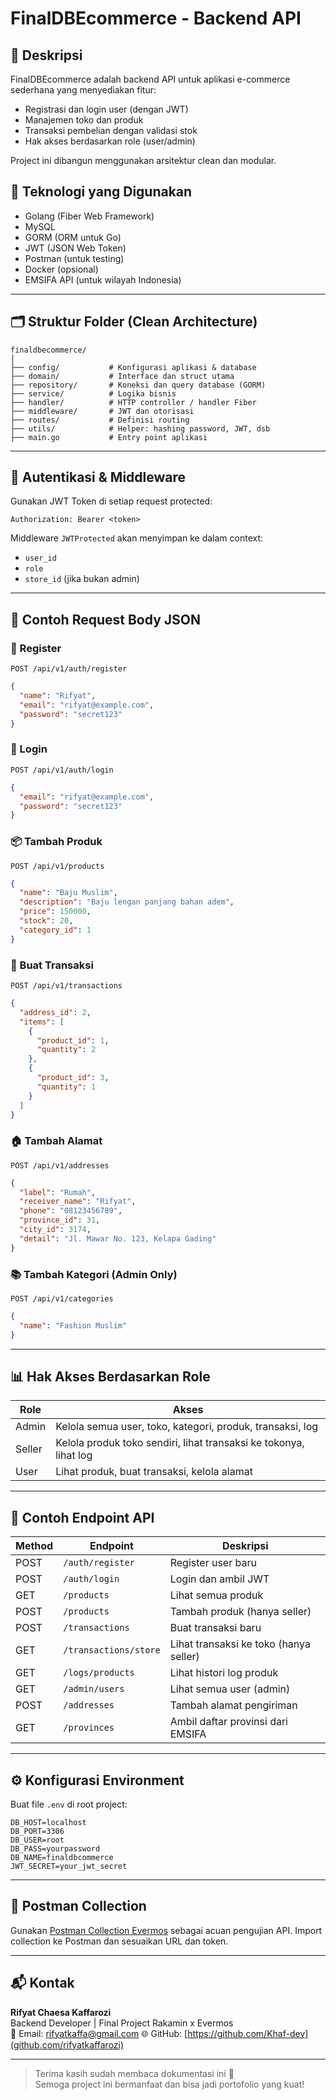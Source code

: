 # FinalDBEcommerce - Backend API

## 📌 Deskripsi

FinalDBEcommerce adalah backend API untuk aplikasi e-commerce sederhana yang menyediakan fitur:

- Registrasi dan login user (dengan JWT)
- Manajemen toko dan produk
- Transaksi pembelian dengan validasi stok
- Hak akses berdasarkan role (user/admin)

Project ini dibangun menggunakan arsitektur clean dan modular.

## 🚀 Teknologi yang Digunakan

- Golang (Fiber Web Framework)
- MySQL
- GORM (ORM untuk Go)
- JWT (JSON Web Token)
- Postman (untuk testing)
- Docker (opsional)
- EMSIFA API (untuk wilayah Indonesia)

---

## 🗂️ Struktur Folder (Clean Architecture)

```
finaldbecommerce/
│
├── config/           # Konfigurasi aplikasi & database
├── domain/           # Interface dan struct utama
├── repository/       # Koneksi dan query database (GORM)
├── service/          # Logika bisnis
├── handler/          # HTTP controller / handler Fiber
├── middleware/       # JWT dan otorisasi
├── routes/           # Definisi routing
├── utils/            # Helper: hashing password, JWT, dsb
├── main.go           # Entry point aplikasi
```

---

## 🔑 Autentikasi & Middleware

Gunakan JWT Token di setiap request protected:

```
Authorization: Bearer <token>
```

Middleware `JWTProtected` akan menyimpan ke dalam context:

- `user_id`
- `role`
- `store_id` (jika bukan admin)

---

## 📌 Contoh Request Body JSON

### 🔐 Register

```
POST /api/v1/auth/register
```

```json
{
  "name": "Rifyat",
  "email": "rifyat@example.com",
  "password": "secret123"
}
```

### 🔐 Login

```
POST /api/v1/auth/login
```

```json
{
  "email": "rifyat@example.com",
  "password": "secret123"
}
```

### 📦 Tambah Produk

```
POST /api/v1/products
```

```json
{
  "name": "Baju Muslim",
  "description": "Baju lengan panjang bahan adem",
  "price": 150000,
  "stock": 20,
  "category_id": 1
}
```

### 🛒 Buat Transaksi

```
POST /api/v1/transactions
```

```json
{
  "address_id": 2,
  "items": [
    {
      "product_id": 1,
      "quantity": 2
    },
    {
      "product_id": 3,
      "quantity": 1
    }
  ]
}
```

### 🏠 Tambah Alamat

```
POST /api/v1/addresses
```

```json
{
  "label": "Rumah",
  "receiver_name": "Rifyat",
  "phone": "08123456789",
  "province_id": 31,
  "city_id": 3174,
  "detail": "Jl. Mawar No. 123, Kelapa Gading"
}
```

### 📚 Tambah Kategori (Admin Only)

```
POST /api/v1/categories
```

```json
{
  "name": "Fashion Muslim"
}
```

---

## 📊 Hak Akses Berdasarkan Role

| Role   | Akses                                                             |
| ------ | ----------------------------------------------------------------- |
| Admin  | Kelola semua user, toko, kategori, produk, transaksi, log         |
| Seller | Kelola produk toko sendiri, lihat transaksi ke tokonya, lihat log |
| User   | Lihat produk, buat transaksi, kelola alamat                       |

---

## 📮 Contoh Endpoint API

| Method | Endpoint              | Deskripsi                              |
| ------ | --------------------- | -------------------------------------- |
| POST   | `/auth/register`      | Register user baru                     |
| POST   | `/auth/login`         | Login dan ambil JWT                    |
| GET    | `/products`           | Lihat semua produk                     |
| POST   | `/products`           | Tambah produk (hanya seller)           |
| POST   | `/transactions`       | Buat transaksi baru                    |
| GET    | `/transactions/store` | Lihat transaksi ke toko (hanya seller) |
| GET    | `/logs/products`      | Lihat histori log produk               |
| GET    | `/admin/users`        | Lihat semua user (admin)               |
| POST   | `/addresses`          | Tambah alamat pengiriman               |
| GET    | `/provinces`          | Ambil daftar provinsi dari EMSIFA      |

---

## ⚙️ Konfigurasi Environment

Buat file `.env` di root project:

```
DB_HOST=localhost
DB_PORT=3306
DB_USER=root
DB_PASS=yourpassword
DB_NAME=finaldbcommerce
JWT_SECRET=your_jwt_secret
```

---

## 🧪 Postman Collection

Gunakan [Postman Collection Evermos](https://github.com/rakamin-evermos/backend-test) sebagai acuan pengujian API. Import collection ke Postman dan sesuaikan URL dan token.

---

## 📬 Kontak

**Rifyat Chaesa Kaffarozi**  
Backend Developer | Final Project Rakamin x Evermos  
📧 Email: rifyatkaffa@gmail.com
🌐 GitHub: [https://github.com/Khaf-dev](github.com/rifyatkaffarozi)

---

> Terima kasih sudah membaca dokumentasi ini 🙏  
> Semoga project ini bermanfaat dan bisa jadi portofolio yang kuat!
